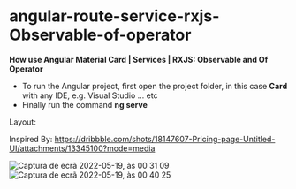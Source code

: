 # angular-route-service-rxjs-Observable-of-operator
<b>How use Angular Material Card | Services | RXJS: Observable and Of Operator</b>

 - To run the Angular project, first open the project folder, in this case <b>Card</b> with any IDE, e.g. Visual Studio ... etc 
 - Finally run the command <b>ng serve</b>


Layout:

Inspired By: https://dribbble.com/shots/18147607-Pricing-page-Untitled-UI/attachments/13345100?mode=media

![Captura de ecrã 2022-05-19, às 00 31 09](https://user-images.githubusercontent.com/7121258/169172334-76152e39-26f6-4454-9685-4ae6a1c65c3c.png)
![Captura de ecrã 2022-05-19, às 00 40 25](https://user-images.githubusercontent.com/7121258/169172653-8cf8e270-831e-4b7a-9c4d-bfbd7bfb1555.png)

